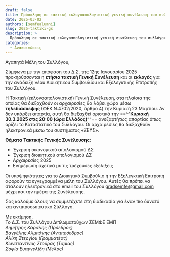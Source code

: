 ```yaml
---
draft: false
title: Πρόσκληση σε τακτική εκλογοαπολογιστική γενική συνέλευση του συλλόγου
date: 2025-03-02
authors: [semfealumni]
slug: 2025-taktiki-gs
description: >
  Πρόσκληση σε τακτική εκλογοαπολογιστική γενική συνέλευση του συλλόγου
categories:
  - Ανακοινώσεις
---
```


Αγαπητά Μέλη του Συλλόγου,

Σύμφωνα με την απόφαση του Δ.Σ. της 12ης Ιανουαρίου 2025 προκηρύσσονται η **ετήσια τακτική Γενική Συνέλευση** και οι **εκλογές** για την ανάδειξη νέου Διοικητικού Συμβουλίου και Εξελεγκτικής Επιτροπής του Συλλόγου.

Η Τακτική (εκλογοαπολογιστική) Γενική Συνέλευση, στα πλαίσια της οποίας θα διεξαχθούν οι αρχαιρεσίες θα λάβει χώρα μέσω **τηλεδιάσκεψης** (ΦΕΚ Ν.4702/2020, άρθρο 4) την Κυριακή 23 Μαρτίου. Αν δεν υπάρξει απαρτία, αυτή θα διεξαχθεί οριστικά την ==^^**Κυριακή 30.3.2025 στις 20:00 (ώρα Ελλάδος)**^^== ανεξαρτήτως απαρτίας όπως ορίζει το Καταστατικό του Συλλόγου. Οι αρχαιρεσίες θα διεξαχθούν ηλεκτρονικά μέσω του συστήματος «ΖΕΥΣ».

**Θέματα Τακτικής Γενικής Συνέλευσης:**

- Έγκριση οικονομικού απολογισμού ΔΣ
- Έγκριση διοικητικού απολογισμού ΔΣ
- Αρχαιρεσίες 2025
- Ενημέρωση σχετικά με τις τρέχουσες εξελίξεις

Οι υποψηφιότητες για το Διοικητικό Συμβούλιο ή την Εξελεγκτική Επιτροπή αφορούν τα εγγεγραμμένα μέλη του Συλλόγου. Αυτές θα πρέπει να σταλούν ηλεκτρονικά στο email του Συλλόγου gradsemfe@gmail.com μέχρι και την ημέρα της Συνέλευσης.

Σας καλούμε όλους να συμμετέχετε στη διαδικασία για έναν πιο δυνατό και αντιπροσωπευτικό Σύλλογο.

Με εκτίμηση,<br/>
Το Δ.Σ. του Συλλόγου Διπλωματούχων ΣΕΜΦΕ ΕΜΠ<br/>
*Δημήτρης Κάραλης (Πρόεδρος)*<br/>
*Βαγγέλης Αλμπάνης (Αντιπρόεδρος)*<br/>
*Αλίκη Στεργίου (Γραμματέας)*<br/>
*Κωνσταντίνος Στούρας (Ταμίας)*<br/>
*Σοφία Ευαγγελίδη (Μέλος)*<br/>